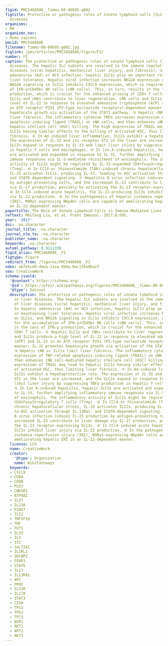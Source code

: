 ```yaml
---
figid: PMC5468686__fimmu-08-00695-g002
figtitle: Protective or pathogenic roles of innate lymphoid cells (ILCs) in liver
  diseases
organisms:
- NA
organisms_ner:
- Homo sapiens
pmcid: PMC5468686
filename: fimmu-08-00695-g002.jpg
figlink: /pmc/articles/PMC5468686/figure/F2/
number: F2
caption: The protective or pathogenic roles of innate lymphoid cells (ILCs) in liver
  diseases. The hepatic ILC subsets are involved in the immune regulation of liver
  diseases (viral hepatitis, mechanical liver injury, and fibrosis). ① In hepatic
  adenovirus (Ad) or HCV infection, hepatic ILC1s play an important role in maintaining
  liver tolerance. Hepatic viral infection increases NKG2A expression on ILC1s, and
  NKG2A signaling in ILC1s inhibits CXCL9 expression, which is required for the accumulation
  of IFN-γ+CD49b+ NK cells (cNK cells). This, in turn, results in the loss of IFN-γ
  production, which is crucial for the enhanced priming of CD8+ T cells. ② Hepatic
  ILC1s and cNKs contribute to liver regeneration. cNK cells and ILC1s produce a high
  level of IL-22 in response to elevated adenosine triphosphate (ATP) and IL-23 in
  an ATP receptor P2X1 (P2-type nucleotide receptors)-dependent manner; IL-22 promotes
  hepatocyte growth via activation of the STAT3 pathway. ③ Hepatic cNK or ILC1s limit
  liver fibrosis. The inflammatory cytokine TNFα increases expression of TNF-related
  apoptosis-inducing ligand (TRAIL) on cNK cells, and then enhances cNK cell-mediated
  hepatic stellate cell (HSC) killing. The high expression of TRAIL may lead to hepatic
  ILC1s having similar effects to the killing of activated HSC, thus limiting liver
  fibrosis. ④ In Ad-induced liver inflammation, ILC2s exhibit a hepatoprotective role.
  The expression of IL-33 and its receptor ST2 in the liver are increased, and the
  ILC2s expand in response to IL-33 and limit liver injury by suppressing TNFα production
  in hepatic T cells and macrophages. ⑤ In Con A-induced hepatitis, hepatic ILC2s
  are activated and expanded in response to IL-33, further amplifying inflammatory
  immune responses via IL-5-mediated recruitment of eosinophils. The inflammatory
  activity of ILC2s might be regulated by IL-33-expanded CD4+Foxp3+regulatory T cells
  (Treg). ⑥ In CCl4-or thioacetamide (TAA)-induced chronic hepatocellular stress,
  IL-33 activates ILC2s, producing IL-13, leading to HSC activation through IL-13Rα1-
  and STAT6-dependent signaling. ⑦ Hepatitis B virus infection induces IL-23 production
  by antigen-presenting cells, and the increased IL-23 contribute to liver damage
  via IL-17 production, possibly by activating the IL-23 receptor-expressing ILC3s.
  ⑧ In CCl4-induced acute hepatitis, the IL-22-producing ILC3s inhibit liver injury
  via IL-22 production. ⑨ In the pathogenesis of hepatic ischemia reperfusion injury
  (IRI), RORγt-expressing NKp46+ cells are capable of ameliorating hepatic IRI in
  an IL-22-dependent manner.
papertitle: The Role of Innate Lymphoid Cells in Immune-Mediated Liver Diseases.
reftext: Meifang Liu, et al. Front Immunol. 2017;8:695.
year: '2017'
doi: .na.character
journal_title: .na.character
journal_nlm_ta: .na.character
publisher_name: .na.character
keywords: .na.character
automl_pathway: 0.9111338
figid_alias: PMC5468686__F2
figtype: Figure
redirect_from: /figures/PMC5468686__F2
ndex: ab7e5cd9-deea-11ea-99da-0ac135e8bacf
seo: CreativeWork
schema-jsonld:
  '@context': https://schema.org/
  '@id': https://pfocr.wikipathways.org/figures/PMC5468686__fimmu-08-00695-g002.html
  '@type': Dataset
  description: The protective or pathogenic roles of innate lymphoid cells (ILCs)
    in liver diseases. The hepatic ILC subsets are involved in the immune regulation
    of liver diseases (viral hepatitis, mechanical liver injury, and fibrosis). ①
    In hepatic adenovirus (Ad) or HCV infection, hepatic ILC1s play an important role
    in maintaining liver tolerance. Hepatic viral infection increases NKG2A expression
    on ILC1s, and NKG2A signaling in ILC1s inhibits CXCL9 expression, which is required
    for the accumulation of IFN-γ+CD49b+ NK cells (cNK cells). This, in turn, results
    in the loss of IFN-γ production, which is crucial for the enhanced priming of
    CD8+ T cells. ② Hepatic ILC1s and cNKs contribute to liver regeneration. cNK cells
    and ILC1s produce a high level of IL-22 in response to elevated adenosine triphosphate
    (ATP) and IL-23 in an ATP receptor P2X1 (P2-type nucleotide receptors)-dependent
    manner; IL-22 promotes hepatocyte growth via activation of the STAT3 pathway.
    ③ Hepatic cNK or ILC1s limit liver fibrosis. The inflammatory cytokine TNFα increases
    expression of TNF-related apoptosis-inducing ligand (TRAIL) on cNK cells, and
    then enhances cNK cell-mediated hepatic stellate cell (HSC) killing. The high
    expression of TRAIL may lead to hepatic ILC1s having similar effects to the killing
    of activated HSC, thus limiting liver fibrosis. ④ In Ad-induced liver inflammation,
    ILC2s exhibit a hepatoprotective role. The expression of IL-33 and its receptor
    ST2 in the liver are increased, and the ILC2s expand in response to IL-33 and
    limit liver injury by suppressing TNFα production in hepatic T cells and macrophages.
    ⑤ In Con A-induced hepatitis, hepatic ILC2s are activated and expanded in response
    to IL-33, further amplifying inflammatory immune responses via IL-5-mediated recruitment
    of eosinophils. The inflammatory activity of ILC2s might be regulated by IL-33-expanded
    CD4+Foxp3+regulatory T cells (Treg). ⑥ In CCl4-or thioacetamide (TAA)-induced
    chronic hepatocellular stress, IL-33 activates ILC2s, producing IL-13, leading
    to HSC activation through IL-13Rα1- and STAT6-dependent signaling. ⑦ Hepatitis
    B virus infection induces IL-23 production by antigen-presenting cells, and the
    increased IL-23 contribute to liver damage via IL-17 production, possibly by activating
    the IL-23 receptor-expressing ILC3s. ⑧ In CCl4-induced acute hepatitis, the IL-22-producing
    ILC3s inhibit liver injury via IL-22 production. ⑨ In the pathogenesis of hepatic
    ischemia reperfusion injury (IRI), RORγt-expressing NKp46+ cells are capable of
    ameliorating hepatic IRI in an IL-22-dependent manner.
  license: CC0
  name: CreativeWork
  creator:
    '@type': Organization
    name: WikiPathways
  keywords:
  - CXCL9
  - CD8A
  - CD8B
  - PLK3
  - CNKSR1
  - ATP8A2
  - IL37
  - IL23A
  - P2RX7
  - IL22
  - TNFSF10
  - TNF
  - FUT1
  - IL33
  - IL5
  - ST2
  - SULT2A1
  - IL1RL1
  - SDCBP2
  - FOXP3
  - STAT6
  - IL13
  - IL13RA1
  - APC
  - PROC
  - IL23R
  - IL17A
  - STAT3
  - CISH
  - TP53
  - TP63
  - TP73
  - NCR1
  - AKT1
  - AKT2
  - AKT3
---
```

